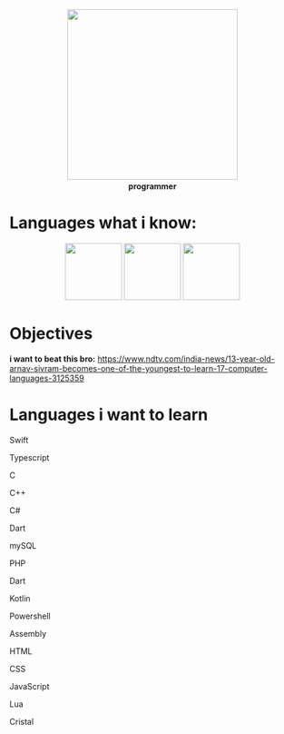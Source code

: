 <div id="header" align="center">
  <img src="https://media0.giphy.com/media/v1.Y2lkPTc5MGI3NjExaGR1ZjlkeTUzZHk4aHkycjh3YXZ5ODAwZGVyNG9zanlhMGF2aXg2OCZlcD12MV9pbnRlcm5hbF9naWZfYnlfaWQmY3Q9Zw/RbDKaczqWovIugyJmW/giphy.gif" width="300"/>
  <b><br>programmer</br></b>
</div>

# Languages what i know: 
<div id="header" align="center">
  <img src="https://upload.wikimedia.org/wikipedia/commons/4/4b/Bash_Logo_Colored.svg" width="100"/>
  <img src="https://upload.wikimedia.org/wikipedia/commons/f/f1/Ruby_logo.png" width="100"/>
  <img src="https://upload.wikimedia.org/wikipedia/commons/c/c3/Python-logo-notext.svg" width="100"/>
</div>

# Objectives
<b>i want to beat this bro:</b>
https://www.ndtv.com/india-news/13-year-old-arnav-sivram-becomes-one-of-the-youngest-to-learn-17-computer-languages-3125359

# Languages i want to learn

Swift

Typescript

C

C++

C#

Dart

mySQL

PHP

Dart

Kotlin

Powershell

Assembly

HTML

CSS

JavaScript

Lua

Cristal








